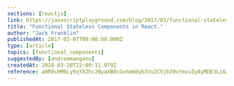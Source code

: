 ```yaml
---
sections: [reactjs]
link: https://javascriptplayground.com/blog/2017/03/functional-stateless-components-react/
title: "Functional Stateless Components in React."
author: "Jack Franklin"
publishedAt: 2017-03-07T00:00:00.000Z
type: [article]
topics: [functional_components]
suggestedBy: [andreamangano]
createdAt: 2018-03-20T22:00:11.979Z
reference: aHR0cHM6Ly9qYXZhc2NyaXB0cGxheWdyb3VuZC5jb20vYmxvZy8yMDE3LzAzL2Z1bmN0aW9uYWwtc3RhdGVsZXNzLWNvbXBvbmVudHMtcmVhY3Qv
---
```

